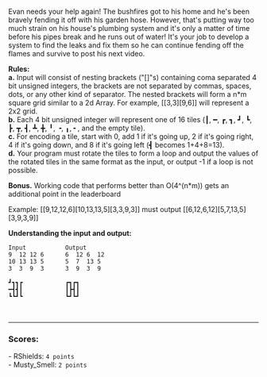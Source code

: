 Evan needs your help again! The bushfires got to his home and he's been bravely fending it off with his garden hose. However, that's putting way too much strain on his house's plumbing system and it's only a matter of time before his pipes break and he runs out of water! It's your job to develop a system to find the leaks and fix them so he can continue fending off the flames and survive to post his next video.

**Rules:**\
  **a.** Input will consist of nesting brackets ("[]"s) containing coma separated 4 bit unsigned integers, the brackets are not separated by commas, spaces, dots, or any other kind of separator. The nested brackets will form a n*m square grid similar to a 2d Array. For example, [[3,3][9,6]] will represent a 2x2 grid.\
  **b.** Each 4 bit unsigned integer will represent one of 16 tiles (┃, ━, ┏, ┓, ┛, ┗, ┣, ┳, ┫, ┻, ╋, ╹, ╺, ╻, ╸, and the empty tile).\
  **c.** For encoding a tile, start with 0, add 1 if it's going up, 2 if it's going right, 4 if it's going down, and 8 if it's going left (┫ becomes 1+4+8=13).\
  **d.** Your program must rotate the tiles to form a loop and output the values of the rotated tiles in the same format as the input, or output -1 if a loop is not possible.

  **Bonus.** Working code that performs better than O(4^(n\*m)) gets an additional point in the leaderboard

Example: [[9,12,12,6][10,13,13,5][3,3,9,3]] must output [[6,12,6,12][5,7,13,5][3,9,3,9]]

**Understanding the input and output:**
```
Input           Output
9  12 12 6      6  12 6  12
10 13 13 5      5  7  13 5
3  3  9  3      3  9  3  9

┛┓┓┏            ┏┓┏┓
━┫┫┃            ┃┣┫┃
┗┗┛┗            ┗┛┗┛
```
<br/>

***
### Scores:
\- RShields: `4 points`\
\- Musty_Smell: `2 points`